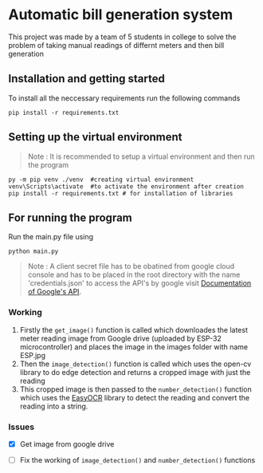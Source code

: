 # Automatic bill generation system

This project was made by a team of 5 students in college to solve the problem of taking manual readings of differnt meters and then bill generation

## Installation and getting started

To install all the neccessary requirements run the following commands

```
pip install -r requirements.txt
```

## Setting up the virtual environment

> Note : It is recommended to setup a virtual environment and then run the program

```
py -m pip venv ./venv  #creating virtual environment
venv\Scripts\activate  #to activate the environment after creation
pip install -r requirements.txt # for installation of libraries

```

## For running the program

Run the main.py file using

```
python main.py
```

> Note : A client secret file has to be obatined from google cloud console and has to be placed in the root directory with the name 'credentials.json' to access the API's by google visit [Documentation of Google's API](https://developers.google.com/workspace/guides/create-credentials).

### Working

1. Firstly the `get_image()` function is called which downloades the latest meter reading image from Google drive (uploaded by ESP-32 microcontroller) and places the image in the images folder with name ESP.jpg
2. Then the `image_detection()` function is called which uses the open-cv library to do edge detection and returns a cropped image with just the reading
3. This cropped image is then passed to the `number_detection()` function which uses the [EasyOCR](https://github.com/JaidedAI/EasyOCR) library to detect the reading and convert the reading into a string.

### Issues

- [x] Get image from google drive
- [ ] Fix the working of `image_detection()` and `number_detection()` functions

